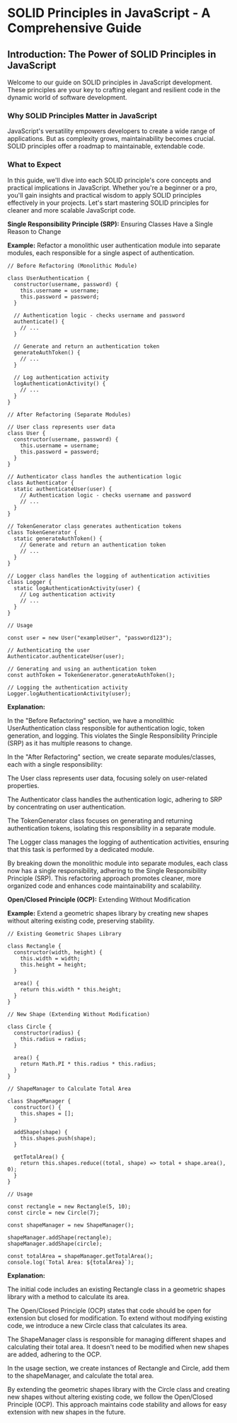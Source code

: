 # SOLID Principles in JavaScript - A Comprehensive Guide

## Introduction: The Power of SOLID Principles in JavaScript

Welcome to our guide on SOLID principles in JavaScript development. These principles are your key to crafting elegant and resilient code in the dynamic world of software development.

### Why SOLID Principles Matter in JavaScript

JavaScript's versatility empowers developers to create a wide range of applications. But as complexity grows, maintainability becomes crucial. SOLID principles offer a roadmap to maintainable, extendable code.

### What to Expect

In this guide, we'll dive into each SOLID principle's core concepts and practical implications in JavaScript. Whether you're a beginner or a pro, you'll gain insights and practical wisdom to apply SOLID principles effectively in your projects. Let's start mastering SOLID principles for cleaner and more scalable JavaScript code.

**Single Responsibility Principle (SRP):** Ensuring Classes Have a Single Reason to Change

**Example:** Refactor a monolithic user authentication module into separate modules, each responsible for a single aspect of authentication.

```
// Before Refactoring (Monolithic Module)

class UserAuthentication {
  constructor(username, password) {
    this.username = username;
    this.password = password;
  }

  // Authentication logic - checks username and password
  authenticate() {
    // ...
  }

  // Generate and return an authentication token
  generateAuthToken() {
    // ...
  }

  // Log authentication activity
  logAuthenticationActivity() {
    // ...
  }
}

// After Refactoring (Separate Modules)

// User class represents user data
class User {
  constructor(username, password) {
    this.username = username;
    this.password = password;
  }
}

// Authenticator class handles the authentication logic
class Authenticator {
  static authenticateUser(user) {
    // Authentication logic - checks username and password
    // ...
  }
}

// TokenGenerator class generates authentication tokens
class TokenGenerator {
  static generateAuthToken() {
    // Generate and return an authentication token
    // ...
  }
}

// Logger class handles the logging of authentication activities
class Logger {
  static logAuthenticationActivity(user) {
    // Log authentication activity
    // ...
  }
}

// Usage

const user = new User("exampleUser", "password123");

// Authenticating the user
Authenticator.authenticateUser(user);

// Generating and using an authentication token
const authToken = TokenGenerator.generateAuthToken();

// Logging the authentication activity
Logger.logAuthenticationActivity(user);
```

**Explanation:**

In the "Before Refactoring" section, we have a monolithic UserAuthentication class responsible for authentication logic, token generation, and logging. This violates the Single Responsibility Principle (SRP) as it has multiple reasons to change.

In the "After Refactoring" section, we create separate modules/classes, each with a single responsibility:

The User class represents user data, focusing solely on user-related properties.

The Authenticator class handles the authentication logic, adhering to SRP by concentrating on user authentication.

The TokenGenerator class focuses on generating and returning authentication tokens, isolating this responsibility in a separate module.

The Logger class manages the logging of authentication activities, ensuring that this task is performed by a dedicated module.

By breaking down the monolithic module into separate modules, each class now has a single responsibility, adhering to the Single Responsibility Principle (SRP). This refactoring approach promotes cleaner, more organized code and enhances code maintainability and scalability.

**Open/Closed Principle (OCP):** Extending Without Modification

**Example:** Extend a geometric shapes library by creating new shapes without altering existing code, preserving stability.

```
// Existing Geometric Shapes Library

class Rectangle {
  constructor(width, height) {
    this.width = width;
    this.height = height;
  }

  area() {
    return this.width * this.height;
  }
}

// New Shape (Extending Without Modification)

class Circle {
  constructor(radius) {
    this.radius = radius;
  }

  area() {
    return Math.PI * this.radius * this.radius;
  }
}

// ShapeManager to Calculate Total Area

class ShapeManager {
  constructor() {
    this.shapes = [];
  }

  addShape(shape) {
    this.shapes.push(shape);
  }

  getTotalArea() {
    return this.shapes.reduce((total, shape) => total + shape.area(), 0);
  }
}

// Usage

const rectangle = new Rectangle(5, 10);
const circle = new Circle(7);

const shapeManager = new ShapeManager();

shapeManager.addShape(rectangle);
shapeManager.addShape(circle);

const totalArea = shapeManager.getTotalArea();
console.log(`Total Area: ${totalArea}`);
```

**Explanation:**

The initial code includes an existing Rectangle class in a geometric shapes library with a method to calculate its area.

The Open/Closed Principle (OCP) states that code should be open for extension but closed for modification. To extend without modifying existing code, we introduce a new Circle class that calculates its area.

The ShapeManager class is responsible for managing different shapes and calculating their total area. It doesn't need to be modified when new shapes are added, adhering to the OCP.

In the usage section, we create instances of Rectangle and Circle, add them to the shapeManager, and calculate the total area.

By extending the geometric shapes library with the Circle class and creating new shapes without altering existing code, we follow the Open/Closed Principle (OCP). This approach maintains code stability and allows for easy extension with new shapes in the future.

